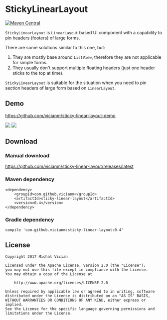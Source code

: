 # StickyLinearLayout

[![Maven Central](https://img.shields.io/maven-central/v/com.github.vicianm/sticky-linear-layout.svg?style=flat)](https://github.com/vicianm/sticky-linear-layout/releases/latest)

`StickyLinearLayout` is `LinearLayout` based UI component with a capability to pin headers (footers) of large forms.

There are some solutions similar to this one, but:
1. They are mostly base around `ListView`, therefore they are not applicable for simple forms.
1. They usually don't support multiple floating headers (just one header sticks to the top at time).

`StickyLinearLayout` is suitable for the situation when you need to pin section headers of large form based on `LinearLayout`.

## Demo

https://github.com/vicianm/sticky-linear-layout-demo

![](https://raw.githubusercontent.com/vicianm/sticky-linear-layout/master/docs/images/demo-tablet-01.gif)
![](https://raw.githubusercontent.com/vicianm/sticky-linear-layout/master/docs/images/demo-tablet-02.gif)

## Download

### Manual download

https://github.com/vicianm/sticky-linear-layout/releases/latest

### Maven dependency

    <dependency>
        <groupId>com.github.vicianm</groupId>
        <artifactId>sticky-linear-layout</artifactId>
        <version>0.4</version>
    </dependency>

### Gradle dependency

    compile 'com.github.vicianm:sticky-linear-layout:0.4'

## License

```license
Copyright 2017 Michal Vician

Licensed under the Apache License, Version 2.0 (the "License");
you may not use this file except in compliance with the License.
You may obtain a copy of the License at

    http://www.apache.org/licenses/LICENSE-2.0

Unless required by applicable law or agreed to in writing, software
distributed under the License is distributed on an "AS IS" BASIS,
WITHOUT WARRANTIES OR CONDITIONS OF ANY KIND, either express or implied.
See the License for the specific language governing permissions and
limitations under the License.
